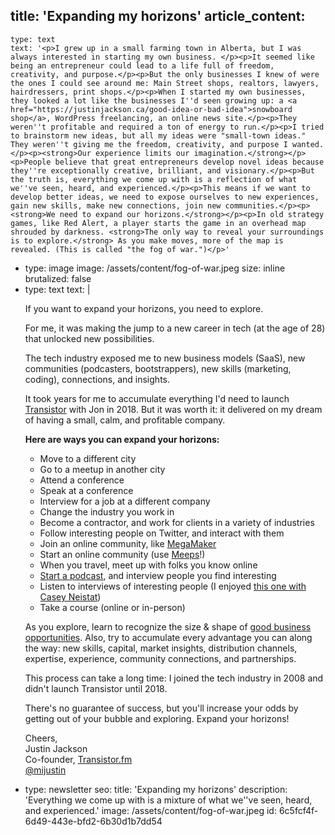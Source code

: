 title: 'Expanding my horizons'
article_content:
  -
    type: text
    text: '<p>I grew up in a small farming town in Alberta, but I was always interested in starting my own business. </p><p>It seemed like being an entrepreneur could lead to a life full of freedom, creativity, and purpose.</p><p>But the only businesses I knew of were the ones I could see around me: Main Street shops, realtors, lawyers, hairdressers, print shops.</p><p>When I started my own businesses, they looked a lot like the businesses I''d seen growing up: a <a href="https://justinjackson.ca/good-idea-or-bad-idea">snowboard shop</a>, WordPress freelancing, an online news site.</p><p>They weren''t profitable and required a ton of energy to run.</p><p>I tried to brainstorm new ideas, but all my ideas were "small-town ideas." They weren''t giving me the freedom, creativity, and purpose I wanted.</p><p><strong>Our experience limits our imagination.</strong></p><p>People believe that great entrepreneurs develop novel ideas because they''re exceptionally creative, brilliant, and visionary.</p><p>But the truth is, everything we come up with is a reflection of what we''ve seen, heard, and experienced.</p><p>This means if we want to develop better ideas, we need to expose ourselves to new experiences, gain new skills, make new connections, join new communities.</p><p><strong>We need to expand our horizons.</strong></p><p>In old strategy games, like Red Alert, a player starts the game in an overhead map shrouded by darkness. <strong>The only way to reveal your surroundings is to explore.</strong> As you make moves, more of the map is revealed. (This is called "the fog of war.")</p>'
  -
    type: image
    image: /assets/content/fog-of-war.jpeg
    size: inline
    brutalized: false
  -
    type: text
    text: |
      <p>If you want to expand your horizons, you need to explore.</p><p>For me, it was making the jump to a new career in tech (at the age of 28) that unlocked new possibilities.</p><p>The tech industry exposed me to new business models (SaaS), new communities (podcasters, bootstrappers), new skills (marketing, coding), connections, and insights.</p><p>It took years for me to accumulate everything I'd need to launch <a href="https://transistor.fm/?via=justin">Transistor</a> with Jon in 2018. But it was worth it: it delivered on my dream of having a small, calm, and profitable company.</p><p><strong>Here are ways you can expand your horizons:</strong></p><ul><li>Move to a different city</li><li>Go to a meetup in another city</li><li>Attend a conference</li><li>Speak at a conference</li><li>Interview for a job at a different company</li><li>Change the industry you work in</li><li>Become a contractor, and work for clients in a variety of industries</li><li>Follow interesting people on Twitter, and interact with them</li><li>Join an online community, like <a href="https://megamaker.meeps.app/">MegaMaker</a></li><li>Start an online community (use <a href="https://meeps.app/">Meeps</a>!)</li><li>When you travel, meet up with folks you know online</li><li><a href="https://transistor.fm/how-to-start-a-podcast/?via=justin">Start a podcast</a>, and interview people you find interesting</li><li>Listen to interviews of interesting people (I enjoyed <a href="https://www.youtube.com/watch?v=OgJ0vNRjiM0">this one with Casey Neistat</a>)</li><li>Take a course (online or in-person)</li></ul><p>As you explore, learn to recognize the size &amp; shape of <a href="https://justinjackson.ca/build">good business opportunities</a>. Also, try to accumulate every advantage you can along the way: new skills, capital, market insights, distribution channels, expertise, experience, community connections, and partnerships.</p><p>This process can take a long time: I joined the tech industry in 2008 and didn't launch Transistor until 2018.</p><p>There's no guarantee of success, but you'll increase your odds by getting out of your bubble and exploring. Expand your horizons!</p><p>Cheers,<br>Justin Jackson<br>Co-founder, <a href="https://transistor.fm/?via=justin">Transistor.fm</a>
      <br><a href="https://twitter.com/mijustin">@mijustin</a></p>
  -
    type: newsletter
seo:
  title: 'Expanding my horizons'
  description: 'Everything we come up with is a mixture of what we''ve seen, heard, and experienced.'
  image: /assets/content/fog-of-war.jpeg
id: 6c5fcf4f-6d49-443e-bfd2-6b30d1b7dd54
